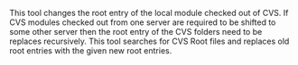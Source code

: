 This tool changes the root entry of the local module checked out of CVS.  If CVS modules checked out from one server are required to be shifted to some other server then the root entry of the CVS folders need to be replaces recursively.  This tool searches for CVS Root files and replaces old root entries with the given new root entries.